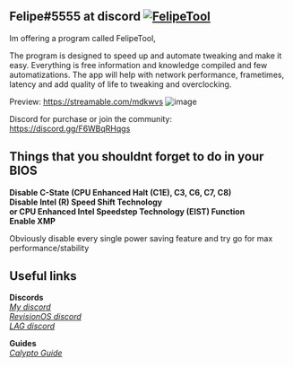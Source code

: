 ## Felipe#5555 at discord [![FelipeTool](https://img.shields.io/badge/support-me-green.svg)](https://www.paypal.com/cgi-bin/webscr?cmd=_s-xclick&hosted_button_id=53DKRDTP43ZAG&source=url)

Im offering a program called FelipeTool, 

The program is designed to speed up and automate tweaking and make it easy. Everything is free information and knowledge compiled and few automatizations.
The app will help with network performance, frametimes, latency and add quality of life to tweaking and overclocking.

Preview: https://streamable.com/mdkwvs
![image](https://cdn.discordapp.com/attachments/773065487990784021/815840012969050132/unknown.png)

Discord for purchase or join the community: https://discord.gg/F6WBqRHqgs<br/>

## Things that you shouldnt forget to do in your BIOS

**Disable C-State (CPU Enhanced Halt (C1E), C3, C6, C7, C8)**<br/>
**Disable Intel (R) Speed Shift Technology<br/> or CPU Enhanced Intel Speedstep Technology (EIST) Function**<br/>
**Enable XMP**<br/>

Obviously disable every single power saving feature and try go for max performance/stability<br/>

## Useful links

**Discords** </br>
[*My discord*](https://discord.gg/F6WBqRHqgs) </br>
[*RevisionOS discord*](https://discord.gg/CCxWegZ) </br>
[*LAG discord*](https://discord.gg/PfsdHaP) </br>

**Guides** </br>
[*Calypto Guide*](https://docs.google.com/document/d/1c2-lUJq74wuYK1WrA_bIvgb89dUN0sj8-hO3vqmrau4/edit?usp=sharing) </br>

